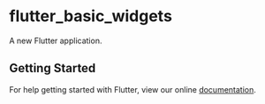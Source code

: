 # flutter_basic_widgets

A new Flutter application.

## Getting Started

For help getting started with Flutter, view our online
[documentation](https://flutter.io/).
